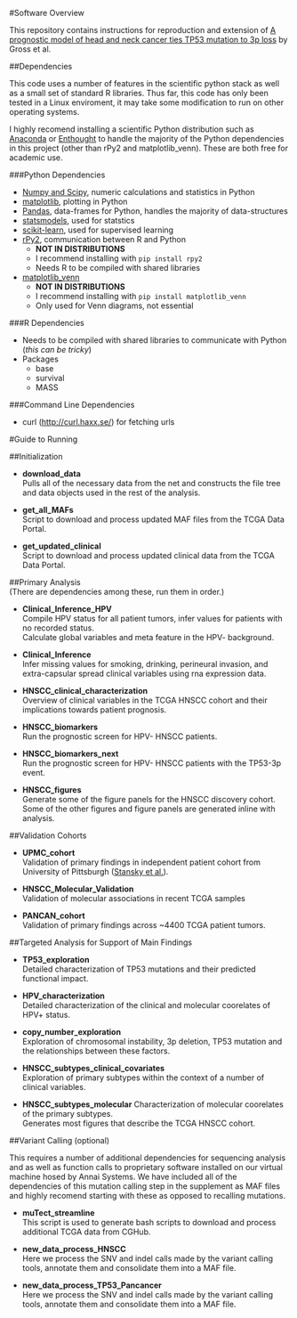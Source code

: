 #Software Overview 

This repository contains instructions for reproduction and extension of [A prognostic model of head and neck cancer ties TP53 mutation to 3p loss]() by Gross et al.

##Dependencies 

This code uses a number of features in the scientific python stack as well as a small set of standard R libraries.  Thus far, this code has only been tested in a Linux enviroment, it may take some modification to run on other operating systems.

I highly recomend installing a scientific Python distribution such as [Anaconda](http://continuum.io/) or [Enthought](https://www.enthought.com/) to handle the majority of the Python dependencies in this project (other than rPy2 and matplotlib_venn).  These are both free for academic use.

###Python Dependencies  
* [Numpy and Scipy](http://www.scipy.org/), numeric calculations and statistics in Python 
* [matplotlib](http://matplotlib.org/), plotting in Python
* [Pandas](http://pandas.pydata.org/), data-frames for Python, handles the majority of data-structures  
* [statsmodels](http://statsmodels.sourceforge.net/), used for statstics  
* [scikit-learn](http://scikit-learn.org/stable/), used for supervised learning
* [rPy2](http://rpy.sourceforge.net/rpy2.html), communication between R and Python  
  * __NOT IN DISTRIBUTIONS__  
  * I recommend installing with `pip install rpy2`  
  * Needs R to be compiled with shared libraries  
* [matplotlib_venn](https://pypi.python.org/pypi/matplotlib-venn) 
  * __NOT IN DISTRIBUTIONS__  
  * I recommend installing with `pip install matplotlib_venn` 
  * Only used for Venn diagrams, not essential
  
  
###R Dependencies
* Needs to be compiled with shared libraries to communicate with Python (_this can be tricky_)
* Packages
  * base
  * survival
  * MASS
   
###Command Line Dependencies 
* curl (http://curl.haxx.se/) for fetching urls

#Guide to Running 

##Initialization
* __download_data__  
  Pulls all of the necessary data from the net and constructs the file tree and data objects used in the rest of the analysis. 
  
  
* __get_all_MAFs__  
  Script to download and process updated MAF files from the TCGA Data Portal. 
  
  
* __get_updated_clinical__  
  Script to download and process updated clinical data from the TCGA Data Portal.
  
  
##Primary Analysis  
(There are dependencies among these, run them in order.)
* __Clinical_Inference_HPV__  
  Compile HPV status for all patient tumors, infer values for patients with no recorded status.  
  Calculate global variables and meta feature in the HPV- background. 
  
  
* __Clinical_Inference__  
  Infer missing values for smoking, drinking, perineural invasion, and extra-capsular spread clinical variables using rna expression data. 
  

* __HNSCC_clinical_characterization__  
  Overview of clinical variables in the TCGA HNSCC cohort and their implications towards patient prognosis.
  
  
* __HNSCC_biomarkers__  
  Run the prognostic screen for HPV- HNSCC patients.  
  
  
* __HNSCC_biomarkers_next__   
  Run the prognostic screen for HPV- HNSCC patients with the TP53-3p event.
  
  
* __HNSCC_figures__  
  Generate some of the figure panels for the HNSCC discovery cohort.  Some of the other figures and figure panels are generated inline with analysis. 
  
  
##Validation Cohorts

* __UPMC_cohort__  
  Validation of primary findings in independent patient cohort from University of Pittsburgh ([Stansky et al.](http://www.sciencemag.org/content/333/6046/1157.full)).
  

* __HNSCC_Molecular_Validation__  
Validation of molecular associations in recent TCGA samples


* __PANCAN_cohort__  
  Validation of primary findings across ~4400 TCGA patient tumors.  
  



  
##Targeted Analysis for Support of Main Findings  



* __TP53_exploration__  
  Detailed characterization of TP53 mutations and their predicted functional impact. 
  
  
* __HPV_characterization__  
  Detailed characterization of the clinical and molecular coorelates of HPV+ status.  
  

* __copy_number_exploration__  
  Exploration of chromosomal instability, 3p deletion, TP53 mutation and the relationships between these factors.  
  

* __HNSCC_subtypes_clinical_covariates__  
  Exploration of primary subtypes within the context of a number of clinical variables. 
  
 
* __HNSCC_subtypes_molecular__ 
  Characterization of molecular coorelates of the primary subtypes.  
  Generates most figures that describe the TCGA HNSCC cohort.
  
  
##Variant Calling (optional)

This requires a number of additional dependencies for sequencing analysis and as well as function calls to proprietary software installed on our virtual machine hosed by Annai Systems.  We have included all of the dependencies of this mutation calling step in the supplement as MAF files and highly recomend starting with these as opposed to recalling mutations. 

  
* __muTect_streamline__  
  This script is used to generate bash scripts to download and process additional TCGA data from CGHub.  
  
  
* __new_data_process_HNSCC__  
  Here we process the SNV and indel calls made by the variant calling tools, annotate them and consolidate them into a MAF file.
  
  
* __new_data_process_TP53_Pancancer__  
  Here we process the SNV and indel calls made by the variant calling tools, annotate them and consolidate them into a MAF file.
  
